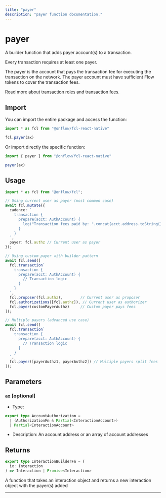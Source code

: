 ```yaml
---
title: "payer"
description: "payer function documentation."
---
```


<!-- THIS DOCUMENT IS AUTO-GENERATED FROM [onflow/fcl-react-native/../sdk/src/build/build-payer.ts](https://github.com/onflow/fcl-js/tree/master/packages/fcl-react-native/../sdk/src/build/build-payer.ts). DO NOT EDIT MANUALLY -->

# payer

A builder function that adds payer account(s) to a transaction.

Every transaction requires at least one payer.

The payer is the account that pays the transaction fee for executing the transaction on the network.
The payer account must have sufficient Flow tokens to cover the transaction fees.

Read more about [transaction roles](https://docs.onflow.org/concepts/transaction-signing/#payer) and [transaction fees](https://docs.onflow.org/concepts/fees/).

## Import

You can import the entire package and access the function:

```typescript
import * as fcl from "@onflow/fcl-react-native"

fcl.payer(ax)
```

Or import directly the specific function:

```typescript
import { payer } from "@onflow/fcl-react-native"

payer(ax)
```

## Usage

```typescript
import * as fcl from "@onflow/fcl";

// Using current user as payer (most common case)
await fcl.mutate({
  cadence: `
    transaction {
      prepare(acct: AuthAccount) {
        log("Transaction fees paid by: ".concat(acct.address.toString()))
      }
    }
  `,
  payer: fcl.authz // Current user as payer
});

// Using custom payer with builder pattern
await fcl.send([
  fcl.transaction`
    transaction {
      prepare(acct: AuthAccount) {
        // Transaction logic
      }
    }
  `,
  fcl.proposer(fcl.authz),        // Current user as proposer
  fcl.authorizations([fcl.authz]), // Current user as authorizer
  fcl.payer(customPayerAuthz)     // Custom payer pays fees
]);

// Multiple payers (advanced use case)
await fcl.send([
  fcl.transaction`
    transaction {
      prepare(acct: AuthAccount) {
        // Transaction logic
      }
    }
  `,
  fcl.payer([payerAuthz1, payerAuthz2]) // Multiple payers split fees
]);
```

## Parameters

### `ax` (optional)


- Type: 
```typescript
export type AccountAuthorization =
  | (AuthorizationFn & Partial<InteractionAccount>)
  | Partial<InteractionAccount>
```
- Description: An account address or an array of account addresses


## Returns

```typescript
export type InteractionBuilderFn = (
  ix: Interaction
) => Interaction | Promise<Interaction>
```


A function that takes an interaction object and returns a new interaction object with the payer(s) added

---